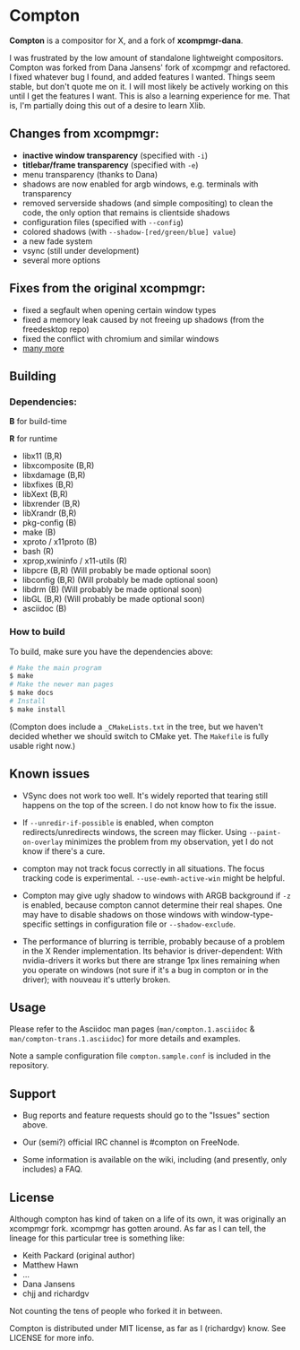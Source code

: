 # Compton

__Compton__ is a compositor for X, and a fork of __xcompmgr-dana__.

I was frustrated by the low amount of standalone lightweight compositors.
Compton was forked from Dana Jansens' fork of xcompmgr and refactored.  I fixed
whatever bug I found, and added features I wanted. Things seem stable, but don't
quote me on it. I will most likely be actively working on this until I get the
features I want. This is also a learning experience for me. That is, I'm
partially doing this out of a desire to learn Xlib.

## Changes from xcompmgr:

* __inactive window transparency__ (specified with `-i`)
* __titlebar/frame transparency__ (specified with `-e`)
* menu transparency (thanks to Dana)
* shadows are now enabled for argb windows, e.g. terminals with transparency
* removed serverside shadows (and simple compositing) to clean the code,
  the only option that remains is clientside shadows
* configuration files (specified with `--config`)
* colored shadows (with `--shadow-[red/green/blue] value`)
* a new fade system
* vsync (still under development)
* several more options

## Fixes from the original xcompmgr:

* fixed a segfault when opening certain window types
* fixed a memory leak caused by not freeing up shadows (from the freedesktop
  repo)
* fixed the conflict with chromium and similar windows
* [many more](https://github.com/chjj/compton/issues)

## Building

### Dependencies:

__B__ for build-time

__R__ for runtime

* libx11 (B,R)
* libxcomposite (B,R)
* libxdamage (B,R)
* libxfixes (B,R)
* libXext (B,R)
* libxrender (B,R)
* libXrandr (B,R)
* pkg-config (B)
* make (B)
* xproto / x11proto (B)
* bash (R)
* xprop,xwininfo / x11-utils (R)
* libpcre (B,R) (Will probably be made optional soon)
* libconfig (B,R) (Will probably be made optional soon)
* libdrm (B) (Will probably be made optional soon)
* libGL (B,R) (Will probably be made optional soon)
* asciidoc (B)

### How to build

To build, make sure you have the dependencies above:

``` bash
# Make the main program
$ make
# Make the newer man pages
$ make docs
# Install
$ make install
```

(Compton does include a `_CMakeLists.txt` in the tree, but we haven't decided whether we should switch to CMake yet. The `Makefile` is fully usable right now.)

## Known issues

* VSync does not work too well. It's widely reported that tearing still happens on the top of the screen. I do not know how to fix the issue.

* If `--unredir-if-possible` is enabled, when compton redirects/unredirects windows, the screen may flicker. Using `--paint-on-overlay` minimizes the problem from my observation, yet I do not know if there's a cure.

* compton may not track focus correctly in all situations. The focus tracking code is experimental. `--use-ewmh-active-win` might be helpful.

* Compton may give ugly shadow to windows with ARGB background if `-z` is enabled, because compton cannot determine their real shapes. One may have to disable shadows on those windows with window-type-specific settings in configuration file or `--shadow-exclude`.

* The performance of blurring is terrible, probably because of a problem in the X Render implementation. Its behavior is driver-dependent: With nvidia-drivers it works but there are strange 1px lines remaining when you operate on windows (not sure if it's a bug in compton or in the driver); with nouveau it's utterly broken.

## Usage

Please refer to the Asciidoc man pages (`man/compton.1.asciidoc` & `man/compton-trans.1.asciidoc`) for more details and examples.

Note a sample configuration file `compton.sample.conf` is included in the repository.

## Support

* Bug reports and feature requests should go to the "Issues" section above.

* Our (semi?) official IRC channel is #compton on FreeNode.

* Some information is available on the wiki, including (and presently, only includes) a FAQ.

## License

Although compton has kind of taken on a life of its own, it was originally
an xcompmgr fork. xcompmgr has gotten around. As far as I can tell, the lineage
for this particular tree is something like:

* Keith Packard (original author)
* Matthew Hawn
* ...
* Dana Jansens
* chjj and richardgv

Not counting the tens of people who forked it in between.

Compton is distributed under MIT license, as far as I (richardgv) know. See LICENSE for more info.
